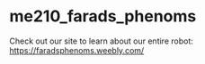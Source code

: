 # me210_farads_phenoms

Check out our site to learn about our entire robot: https://faradsphenoms.weebly.com/
